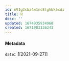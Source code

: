 ```yaml
---
id: n91g3sbz4m1ns8lghbk5xdi
title: R
desc: ''
updated: 1674935934968
created: 1671903136343
---
```




#### Metadata
`date`:: [[2021-09-27]]



